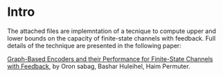# Intro
The attached files are implemntation of a tecnique to compute upper and lower bounds on the capacity of finite-state channels with feedback. Full details of the technique are presented in the following paper:

[Graph-Based Encoders and their Performance for Finite-State Channels with Feedback](https://arxiv.org/abs/1907.08063), by Oron sabag, Bashar Huleihel, Haim Permuter.
